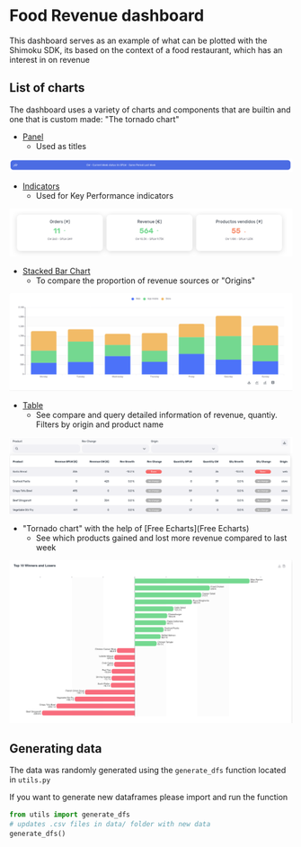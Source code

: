# Food Revenue dashboard

This dashboard serves as an example of what can be plotted with the Shimoku SDK, its based on the context of a food restaurant, which has an interest in on revenue

## List of charts

The dashboard uses a variety of charts and components that are builtin and one that is custom made: "The tornado chart"

- [Panel](https://docs.shimoku.com/development/charts/charts/html/panel)
    - Used as titles

<p align="center">
  <img src="panels.png">
</p>

- [Indicators](https://docs.shimoku.com/development/charts/charts/indicators)
    - Used for Key Performance indicators

<p align="center">
  <img src="indicators.png">
</p>

- [Stacked Bar Chart](https://docs.shimoku.com/development/charts/charts/bar-charts/stacked-bar-chart)
    - To compare the proportion of revenue sources or "Origins"

<p align="center">
  <img src="stacked_bar_chart.png">
</p>

- [Table](https://docs.shimoku.com/development/charts/charts/table)
    - See compare and query detailed information of revenue, quantiy. Filters by origin and product name

<p align="center">
  <img src="table.png">
</p>

- "Tornado chart" with the help of [Free Echarts](Free Echarts)
    - See which products gained and lost more revenue compared to last week

<p align="center">
  <img src="tornado_chart.png">
</p>

## Generating data
The data was randomly generated using the `generate_dfs` function located in `utils.py`

If you want to generate new dataframes please import and run the function

```python
from utils import generate_dfs
# updates .csv files in data/ folder with new data
generate_dfs()
```
